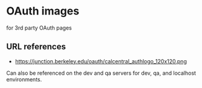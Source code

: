 # OAuth images

for 3rd party OAuth pages

## URL references

- https://junction.berkeley.edu/oauth/calcentral_authlogo_120x120.png

Can also be referenced on the dev and qa servers for dev, qa, and localhost environments.
